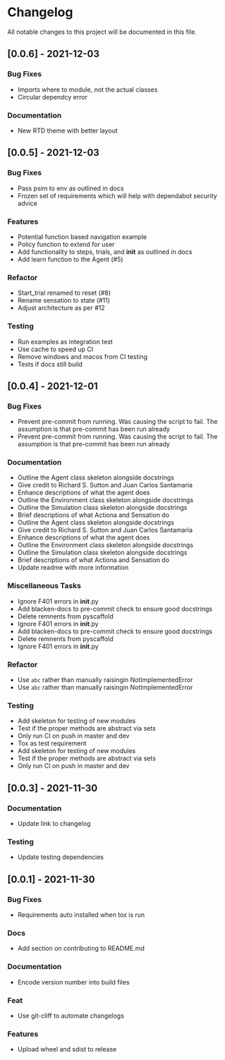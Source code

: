 # Changelog

All notable changes to this project will be documented in this file.

## [0.0.6] - 2021-12-03

### Bug Fixes

- Imports where to module, not the actual classes
- Circular dependcy error

### Documentation

- New RTD theme with better layout

## [0.0.5] - 2021-12-03

### Bug Fixes

- Pass psim to env as outlined in docs
- Frozen set of requirements which will help with dependabot security advice

### Features

- Potential function based navigation example
- Policy function to extend for user
- Add functionality to steps, trials, and __init__ as outlined in docs
- Add learn function to the Agent (#5)

### Refactor

- Start_trial renamed to reset (#8)
- Rename sensation to state (#11)
- Adjust architecture as per #12

### Testing

- Run examples as integration test
- Use cache to speed up CI
- Remove windows and macos from CI testing
- Tests if docs still build

## [0.0.4] - 2021-12-01

### Bug Fixes

- Prevent pre-commit from running. Was causing the script to fail. The assumption is that pre-commit has been run already
- Prevent pre-commit from running. Was causing the script to fail. The assumption is that pre-commit has been run already

### Documentation

- Outline the Agent class skeleton alongside docstrings
- Give credit to Richard S. Sutton and Juan Carlos Santamaria
- Enhance descriptions of what the agent does
- Outline the Environment class skeleton alongside docstrings
- Outline the Simulation class skeleton alongside docstrings
- Brief descriptions of what Actiona and Sensation do
- Outline the Agent class skeleton alongside docstrings
- Give credit to Richard S. Sutton and Juan Carlos Santamaria
- Enhance descriptions of what the agent does
- Outline the Environment class skeleton alongside docstrings
- Outline the Simulation class skeleton alongside docstrings
- Brief descriptions of what Actiona and Sensation do
- Update readme with more information

### Miscellaneous Tasks

- Ignore F401 errors in __init__.py
- Add blacken-docs to pre-commit check to ensure good docstrings
- Delete remnents from pyscaffold
- Ignore F401 errors in __init__.py
- Add blacken-docs to pre-commit check to ensure good docstrings
- Delete remnents from pyscaffold
- Ignore F401 errors in __init__.py

### Refactor

- Use `abc` rather than manually raisingin NotImplementedError
- Use `abc` rather than manually raisingin NotImplementedError

### Testing

- Add skeleton for testing of new modules
- Test if the proper methods are abstract via sets
- Only run CI on push in master and dev
- Tox as test requirement
- Add skeleton for testing of new modules
- Test if the proper methods are abstract via sets
- Only run CI on push in master and dev

## [0.0.3] - 2021-11-30

### Documentation

- Update link to changelog

### Testing

- Update testing dependencies

## [0.0.1] - 2021-11-30

### Bug Fixes

- Requirements auto installed when tox is run

### Docs

- Add section on contributing to README.md

### Documentation

- Encode version number into build files

### Feat

- Use git-cliff to automate changelogs

### Features

- Upload wheel and sdist to release

